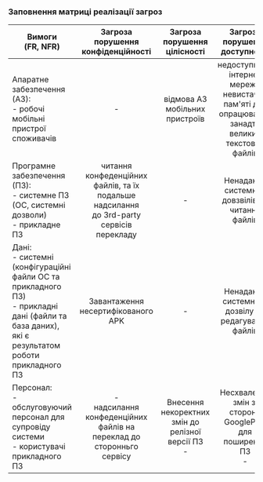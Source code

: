 ### Заповнення матриці реалізації загроз

| Вимоги<br>(FR, NFR)      | Загроза<br>порушення<br>конфіденційності | Загроза<br>порушення<br>цілісності | Загроза<br>порушення<br>доступності |
|-------------|:------------------------:|:------------------------:|:------------------------:|
| Апаратне забезпечення (АЗ):<br>- робочі мобільні пристрої споживачів |      -      |  відмова АЗ мобільних пристроїв  |  недоступність інтернет мережи<br>невистачає пам'яті для опрацювання занадто великих текстових файлів  |
| Програмне забезпечення (ПЗ):<br>- системне ПЗ (ОС, системні дозволи)<br>- прикладне ПЗ |  читання конфеденційних файлів, та їх подальше надсилання<br> до 3rd-party сервісів перекладу  |      -      |   Ненадання системних довзвілів на читання файлів  |
| Дані:<br>- системні (конфігураційні файли ОС та прикладного ПЗ)<br>- прикладні дані (файли та база даних), які є результатом роботи прикладного ПЗ |     Завантаження несертифікованого APK      |      -      |    Ненадання системного дозвілу на редагування файлів     |
| Персонал:<br>- обслуговуючий персонал для супровіду системи<br>- користувачі прикладного ПЗ |      - <br> надсилання конфеденційних файлів на переклад до сторонньго сервісу     | Внесення некоректних змін до релізної версії ПЗ<br>-   |      Несхвалення змін зі сторони GooglePlay для поширення ПЗ<br>-     |
